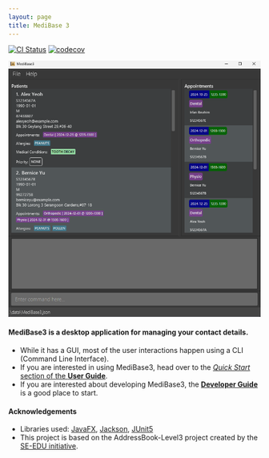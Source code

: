 ```yaml
---
layout: page
title: MediBase 3
---
```


[![CI Status](https://github.com/AY2425S1-CS2103T-F12-3/tp/workflows/Java%20CI/badge.svg)](https://github.com/AY2425S1-CS2103T-F12-3/tp/actions)
[![codecov](https://codecov.io/gh/AY2425S1-CS2103T-F12-3/tp/graph/badge.svg?token=HSIAMD7AYQ)](https://codecov.io/gh/AY2425S1-CS2103T-F12-3/tp)

![Ui](images/Ui.png)

#### MediBase3 is a desktop application for managing your contact details.

* While it has a GUI, most of the user interactions happen using a CLI (Command Line Interface).
* If you are interested in using MediBase3, head over to the [_Quick Start_ section of the **User Guide**](UserGuide.html#quick-start).
* If you are interested about developing MediBase3, the [**Developer Guide**](DeveloperGuide.html) is a good place to start.


#### Acknowledgements

* Libraries used: [JavaFX](https://openjfx.io/), [Jackson](https://github.com/FasterXML/jackson), [JUnit5](https://github.com/junit-team/junit5)
* This project is based on the AddressBook-Level3 project created by the [SE-EDU initiative](https://se-education.org).
